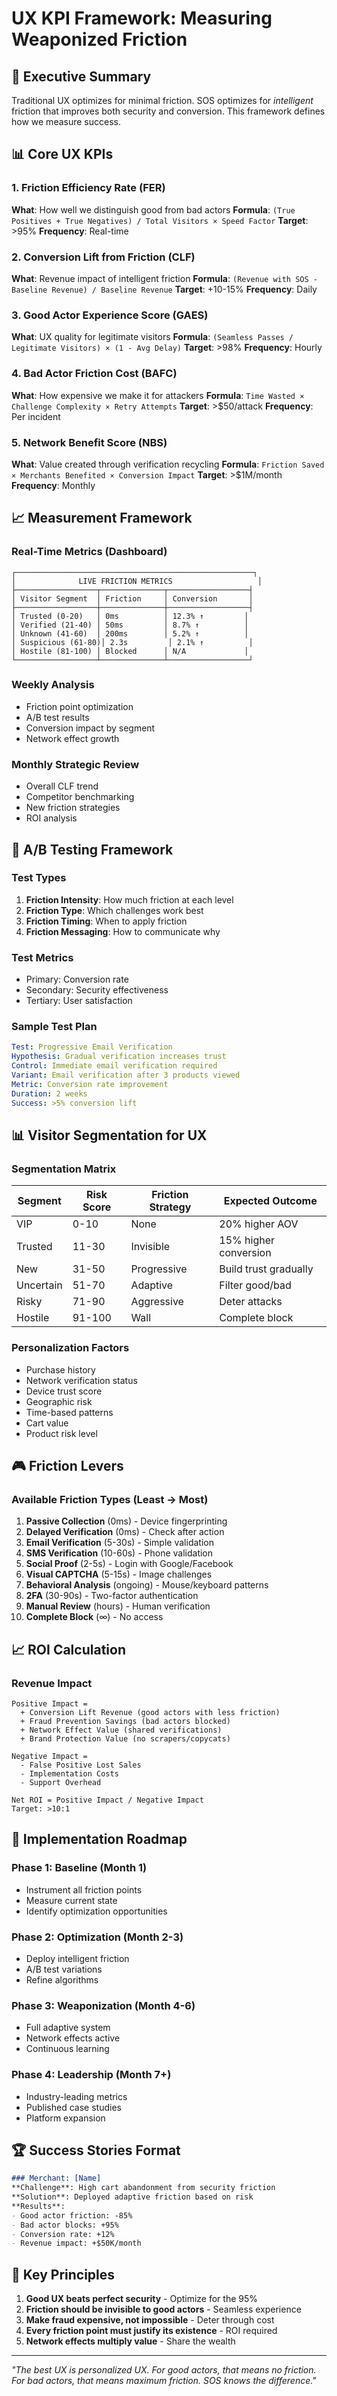 # UX KPI Framework: Measuring Weaponized Friction

## 🎯 Executive Summary

Traditional UX optimizes for minimal friction. SOS optimizes for *intelligent* friction that improves both security and conversion. This framework defines how we measure success.

## 📊 Core UX KPIs

### 1. Friction Efficiency Rate (FER)
**What**: How well we distinguish good from bad actors
**Formula**: `(True Positives + True Negatives) / Total Visitors × Speed Factor`
**Target**: >95%
**Frequency**: Real-time

### 2. Conversion Lift from Friction (CLF)
**What**: Revenue impact of intelligent friction
**Formula**: `(Revenue with SOS - Baseline Revenue) / Baseline Revenue`
**Target**: +10-15%
**Frequency**: Daily

### 3. Good Actor Experience Score (GAES)
**What**: UX quality for legitimate visitors
**Formula**: `(Seamless Passes / Legitimate Visitors) × (1 - Avg Delay)`
**Target**: >98%
**Frequency**: Hourly

### 4. Bad Actor Friction Cost (BAFC)
**What**: How expensive we make it for attackers
**Formula**: `Time Wasted × Challenge Complexity × Retry Attempts`
**Target**: >$50/attack
**Frequency**: Per incident

### 5. Network Benefit Score (NBS)
**What**: Value created through verification recycling
**Formula**: `Friction Saved × Merchants Benefited × Conversion Impact`
**Target**: >$1M/month
**Frequency**: Monthly

## 📈 Measurement Framework

### Real-Time Metrics (Dashboard)
```
┌─────────────────────────────────────────────────────┐
│              LIVE FRICTION METRICS                   │
├──────────────────┬──────────────┬──────────────────┤
│ Visitor Segment  │ Friction     │ Conversion       │
├──────────────────┼──────────────┼──────────────────┤
│ Trusted (0-20)   │ 0ms          │ 12.3% ↑         │
│ Verified (21-40) │ 50ms         │ 8.7% ↑          │
│ Unknown (41-60)  │ 200ms        │ 5.2% ↑          │
│ Suspicious (61-80)│ 2.3s         │ 2.1% ↑          │
│ Hostile (81-100) │ Blocked      │ N/A             │
└──────────────────┴──────────────┴──────────────────┘
```

### Weekly Analysis
- Friction point optimization
- A/B test results
- Conversion impact by segment
- Network effect growth

### Monthly Strategic Review
- Overall CLF trend
- Competitor benchmarking
- New friction strategies
- ROI analysis

## 🔬 A/B Testing Framework

### Test Types
1. **Friction Intensity**: How much friction at each level
2. **Friction Type**: Which challenges work best
3. **Friction Timing**: When to apply friction
4. **Friction Messaging**: How to communicate why

### Test Metrics
- Primary: Conversion rate
- Secondary: Security effectiveness
- Tertiary: User satisfaction

### Sample Test Plan
```yaml
Test: Progressive Email Verification
Hypothesis: Gradual verification increases trust
Control: Immediate email verification required
Variant: Email verification after 3 products viewed
Metric: Conversion rate improvement
Duration: 2 weeks
Success: >5% conversion lift
```

## 📊 Visitor Segmentation for UX

### Segmentation Matrix
| Segment | Risk Score | Friction Strategy | Expected Outcome |
|---------|------------|-------------------|------------------|
| VIP | 0-10 | None | 20% higher AOV |
| Trusted | 11-30 | Invisible | 15% higher conversion |
| New | 31-50 | Progressive | Build trust gradually |
| Uncertain | 51-70 | Adaptive | Filter good/bad |
| Risky | 71-90 | Aggressive | Deter attacks |
| Hostile | 91-100 | Wall | Complete block |

### Personalization Factors
- Purchase history
- Network verification status
- Device trust score
- Geographic risk
- Time-based patterns
- Cart value
- Product risk level

## 🎮 Friction Levers

### Available Friction Types (Least → Most)
1. **Passive Collection** (0ms) - Device fingerprinting
2. **Delayed Verification** (0ms) - Check after action
3. **Email Verification** (5-30s) - Simple validation
4. **SMS Verification** (10-60s) - Phone validation
5. **Social Proof** (2-5s) - Login with Google/Facebook
6. **Visual CAPTCHA** (5-15s) - Image challenges
7. **Behavioral Analysis** (ongoing) - Mouse/keyboard patterns
8. **2FA** (30-90s) - Two-factor authentication
9. **Manual Review** (hours) - Human verification
10. **Complete Block** (∞) - No access

## 📈 ROI Calculation

### Revenue Impact
```
Positive Impact = 
  + Conversion Lift Revenue (good actors with less friction)
  + Fraud Prevention Savings (bad actors blocked)
  + Network Effect Value (shared verifications)
  + Brand Protection Value (no scrapers/copycats)

Negative Impact = 
  - False Positive Lost Sales
  - Implementation Costs
  - Support Overhead

Net ROI = Positive Impact / Negative Impact
Target: >10:1
```

## 🎯 Implementation Roadmap

### Phase 1: Baseline (Month 1)
- Instrument all friction points
- Measure current state
- Identify optimization opportunities

### Phase 2: Optimization (Month 2-3)
- Deploy intelligent friction
- A/B test variations
- Refine algorithms

### Phase 3: Weaponization (Month 4-6)
- Full adaptive system
- Network effects active
- Continuous learning

### Phase 4: Leadership (Month 7+)
- Industry-leading metrics
- Published case studies
- Platform expansion

## 🏆 Success Stories Format

```markdown
### Merchant: [Name]
**Challenge**: High cart abandonment from security friction
**Solution**: Deployed adaptive friction based on risk
**Results**:
- Good actor friction: -85%
- Bad actor blocks: +95%
- Conversion rate: +12%
- Revenue impact: +$50K/month
```

## 🔑 Key Principles

1. **Good UX beats perfect security** - Optimize for the 95%
2. **Friction should be invisible to good actors** - Seamless experience
3. **Make fraud expensive, not impossible** - Deter through cost
4. **Every friction point must justify its existence** - ROI required
5. **Network effects multiply value** - Share the wealth

---

*"The best UX is personalized UX. For good actors, that means no friction. For bad actors, that means maximum friction. SOS knows the difference."*